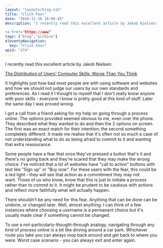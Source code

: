 ```yaml
---
layout: "layouts/blog.njk"
title: "Click Fear"
date: "2016-11-16 18:00:45"
description: "I recently read this excellent article by Jakob Nielsen:

<a href="https://www"
tags: ["blog","archive"]
eleventyNavigation:
  key: "Click Fear"
wpid: "274"
---
```

I recently read this excellent article by Jakob Nielsen:

<a href="https://www.nngroup.com/articles/computer-skill-levels/" target="_blank">The Distribution of Users' Computer Skills: Worse Than You Think</a>

It highlights just how bad most people are with using software and websites and how we should not judge our users by our own standards and preferences. As I read it I thought to myself that I don't really know anyone with poor skills - everyone I know is pretty good at this kind of stuff. Later the same day I was proved wrong.

I got a call from a friend asking for my help on going through a process online. The options provided seemed obvious to me, even over the phone. They described what they wanted to do and then the 2 options on screen. The first was an exact match for their intention; the second something completely different. It made me realise that it's often not so much a case of not understanding what to do as being afraid to commit to it and wanting that extra reassurance.

Some people have a fear that once they've pressed a button that's it and there's no going back and they're scared that they may make the wrong choice. I've noticed that a lot of websites have "call to action" buttons with text like "Sign up" or "Buy now". For these users with the fear, this could be a red light - they will see that action as a commitment they may not want. Those of us who know, know that this is just to initiate a process rather than to commit to it. It might be prudent to be cautious with actions and reflect more faithfully what will actually happen.

There shouldn't be any need for this fear. Anything that can be done can be undone, or changed later. Well, almost anything. I can think of a few instances where choosing a username is a permanent choice but it's usually made clear if something cannot be changed.

To use a not-particularly-thought-through analogy, navigating through any kind of process online is a bit like driving around a car park. Whichever route you take you can always loop back around and get back to where you were. Worst case scenario - you can always exit and enter again.

&nbsp;